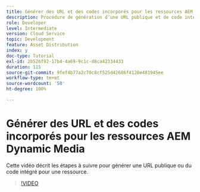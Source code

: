 ```yaml
---
title: Générer des URL et des codes incorporés pour les ressources AEM Dynamic Media
description: Procédure de génération d’une URL publique et de code intégré pour une ressource dans Dynamic Media.
role: Developer
level: Intermediate
version: Cloud Service
topic: Development
feature: Asset Distribution
index: y
doc-type: Tutorial
exl-id: 2b526f92-17b4-4a69-9c1c-d8ca42334433
duration: 115
source-git-commit: 9fef4b77a2c70c8cf525d42686f4120e481945ee
workflow-type: tm+mt
source-wordcount: '50'
ht-degree: 100%

---
```


# Générer des URL et des codes incorporés pour les ressources AEM Dynamic Media

Cette vidéo décrit les étapes à suivre pour générer une URL publique ou du code intégré pour une ressource.

>[!VIDEO](https://video.tv.adobe.com/v/335364?quality=12&learn=on)
